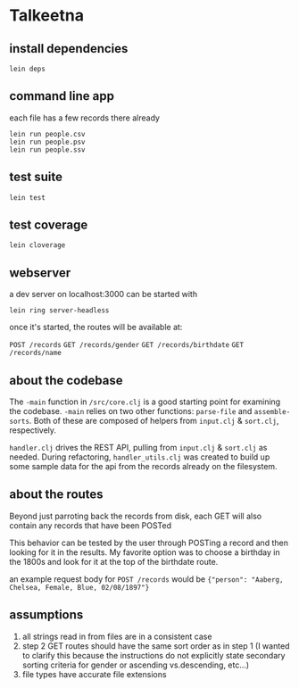 # Talkeetna

## install dependencies

	lein deps

## command line app
each file has a few records there already

	lein run people.csv
	lein run people.psv
	lein run people.ssv

## test suite

	lein test

## test coverage

	lein cloverage

## webserver

a dev server on localhost:3000 can be started with

	lein ring server-headless
	
once it's started, the routes will be available at:

`POST /records`
`GET /records/gender`
`GET /records/birthdate`
`GET /records/name`

## about the codebase

The `-main` function in `/src/core.clj` is a good starting point for examining the codebase. `-main` relies on two other functions: `parse-file` and `assemble-sorts`. Both of these are composed of helpers from `input.clj` & `sort.clj`, respectively.

`handler.clj` drives the REST API, pulling from `input.clj` & `sort.clj` as needed. During refactoring, `handler_utils.clj` was created to build up some sample data for the api from the records already on the filesystem.


## about the routes

Beyond just parroting back the records from disk, each GET will also contain
any records that have been POSTed

This behavior can be tested by the user through POSTing a record and then
looking for it in the results. My favorite option was to choose a birthday in the
1800s and look for it at the top of the birthdate route.

an example request body for `POST /records` would be `{"person": "Aaberg, Chelsea, Female, Blue, 02/08/1897"}`


## assumptions
1. all strings read in from files are in a consistent case
2. step 2 GET routes should have the same sort order as in step 1 (I wanted to clarify this because the instructions
   do not explicitly state secondary sorting criteria for gender or ascending vs.descending, etc...)
3. file types have accurate file extensions



